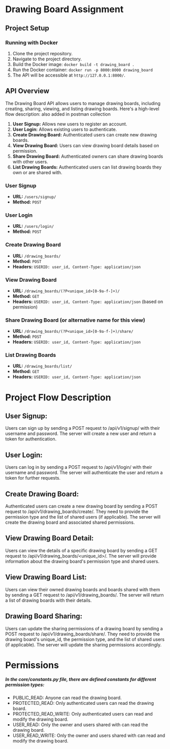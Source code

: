 # Drawing Board Assignment

## Project Setup
### Running with Docker

1. Clone the project repository.
2. Navigate to the project directory.
3. Build the Docker image: `docker build -t drawing_board .`
4. Run the Docker container: `docker run -p 8000:8000 drawing_board`
5. The API will be accessible at `http://127.0.0.1:8000/`.

## API Overview

The Drawing Board API allows users to manage drawing boards, including creating, sharing, viewing, and listing drawing boards. Here's a high-level flow description:
also added in postman collection
1. **User Signup:** Allows new users to register an account.
2. **User Login:** Allows existing users to authenticate.
3. **Create Drawing Board:** Authenticated users can create new drawing boards.
4. **View Drawing Board:** Users can view drawing board details based on permission.
5. **Share Drawing Board:** Authenticated owners can share drawing boards with other users.
6. **List Drawing Boards:** Authenticated users can list drawing boards they own or are shared with.


### User Signup

- **URL:** `/users/signup/`
- **Method:** `POST`

### User Login

- **URL:** `/users/login/`
- **Method:** `POST`

### Create Drawing Board

- **URL:** `/drawing_boards/`
- **Method:** `POST`
- **Headers:** `USERID: user_id, Content-Type: application/json`

### View Drawing Board

- **URL:** `/drawing_boards/(?P<unique_id>[0-9a-f-]+)/`
- **Method:** `GET`
- **Headers:** `USERID: user_id, Content-Type: application/json` (based on permission)

### Share Drawing Board (or alternative name for this view)

- **URL:** `/drawing_boards/(?P<unique_id>[0-9a-f-]+)/share/`
- **Method:** `POST`
- **Headers:** `USERID: user_id, Content-Type: application/json`

### List Drawing Boards

- **URL:** `/drawing_boards/list/`
- **Method:** `GET`
- **Headers:** `USERID: user_id, Content-Type: application/json`


#   Project Flow Description
##  User Signup: 
Users can sign up by sending a POST request to /api/v1/signup/ with their username and password. The server will create a new user and return a token for authentication.

##  User Login:
Users can log in by sending a POST request to /api/v1/login/ with their username and password. The server will authenticate the user and return a token for further requests.

## Create Drawing Board:
Authenticated users can create a new drawing board by sending a POST request to /api/v1/drawing_boards/create/. They need to provide the permission type and the list of shared users (if applicable). The server will create the drawing board and associated shared permissions.

## View Drawing Board Detail:
Users can view the details of a specific drawing board by sending a GET request to /api/v1/drawing_boards/<unique_id>/. The server will provide information about the drawing board's permission type and shared users.

## View Drawing Board List:
Users can view their owned drawing boards and boards shared with them by sending a GET request to /api/v1/drawing_boards/. The server will return a list of drawing boards with their details.

## Drawing Board Sharing:
Users can update the sharing permissions of a drawing board by sending a POST request to /api/v1/drawing_boards/share/. They need to provide the drawing board's unique_id, the permission type, and the list of shared users (if applicable). The server will update the sharing permissions accordingly.

# Permissions
#####  In the core/constants.py file, there are defined constants for different permission types:

* PUBLIC_READ: Anyone can read the drawing board.
* PROTECTED_READ: Only authenticated users can read the drawing board.
* PROTECTED_READ_WRITE: Only authenticated users can read and modify the drawing board.
* USER_READ: Only the owner and users shared with can read the drawing board.
* USER_READ_WRITE: Only the owner and users shared with can read and modify the drawing board.